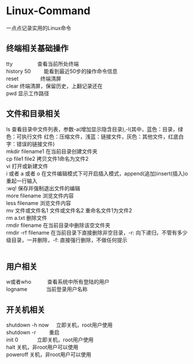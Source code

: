 # Linux-Command
一点点记录实用的Linux命令
   
## 终端相关基础操作  
tty                 查看当前所处终端  
history 50          能看到最近50步的操作命令信息  
reset               终端清屏  
clear               终端清屏，保留历史，上翻记录还在      
pwd                 显示工作路径  
   
## 文件和目录相关    

ls                  查看目录中文件列表，参数-a(增加显示隐含目录),-l(其中，蓝色：目录，绿色：可执行文件
                        红色：压缩文件，浅蓝：链接文件，灰色：其他文件，红底白字：错误的链接文件)  
mkdir filename1     在当前目录创建文件夹  
cp file1 file2      拷贝文件1命名为文件2  
vi                  打开或新建文件  
i 或者 a 或者 o     在文件编辑模式下可开启插入模式，append(追加)insert(插入)o重起一行输入  
:wq!                保存并强制退出文件的编辑  
more filename       浏览文件内容  
less filename       浏览文件内容  
mv 文件或文件名1 文件或文件名2    重命名文件1为文件2  
rm a.txt            删除文件  
rmdir filename      在当前目录中删除该空文件夹  
rmdir -rf filename  在当前目录下直接删除非空目录，-r: 向下递归，不管有多少级目录，一并删除，-f: 直接强行删除，不做任何提示   
    
## 用户相关
w或者who            查看系统中所有登陆的用户  
logname             当前登录用户名称  
    
## 开关机相关
shutdown -h now     立即关机，root用户使用  
shutdown -r         重启  
init 0              立即关机，root用户使用  
halt                关机，非root用户可以使用  
poweroff            关机，非root用户可以使用            

